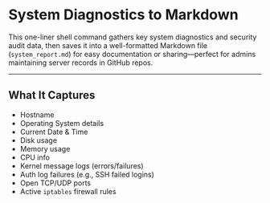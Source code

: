 # System Diagnostics to Markdown

This one-liner shell command gathers key system diagnostics and security audit data, then saves it into a well-formatted Markdown file (`system_report.md`) for easy documentation or sharing—perfect for admins maintaining server records in GitHub repos.

---

## What It Captures

- Hostname  
- Operating System details  
- Current Date & Time  
- Disk usage  
- Memory usage  
- CPU info  
- Kernel message logs (errors/failures)  
- Auth log failures (e.g., SSH failed logins)  
- Open TCP/UDP ports  
- Active `iptables` firewall rules  
